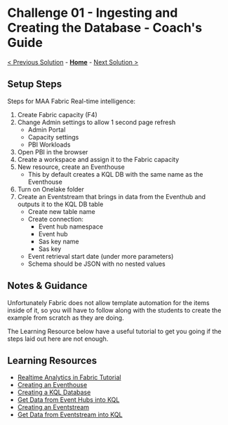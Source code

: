 # Challenge 01 - Ingesting and Creating the Database - Coach's Guide 

[< Previous Solution](./Solution-00.md) - **[Home](./README.md)** - [Next Solution >](./Solution-02.md)

## Setup Steps

Steps for MAA Fabric Real-time intelligence:
1. Create Fabric capacity (F4)
1. Change Admin settings to allow 1 second page refresh
    - Admin Portal
    - Capacity settings
    - PBI Workloads
2. Open PBI in the browser
3. Create a workspace and assign it to the Fabric capacity
4. New resource, create an Eventhouse
    - This by default creates a KQL DB with the same name as the Eventhouse
5. Turn on Onelake folder
6. Create an Eventstream that brings in data from the Eventhub and outputs it to the KQL DB table
	- Create new table name
	- Create connection:
		- Event hub namespace
		- Event hub
		- Sas key name
		- Sas key
	- Event retrieval start date (under more parameters)
	- Schema should be JSON with no nested values

## Notes & Guidance

Unfortunately Fabric does not allow template automation for the items inside of it, so you will have to follow along with the students to create the example from scratch as they are doing.

The Learning Resource below have a useful tutorial to get you going if the steps laid out here are not enough.

## Learning Resources

- [Realtime Analytics in Fabric Tutorial](https://learn.microsoft.com/en-us/fabric/real-time-analytics/tutorial-introduction)
- [Creating an Eventhouse](https://learn.microsoft.com/en-us/fabric/real-time-intelligence/create-eventhouse)
- [Creating a KQL Database](https://learn.microsoft.com/en-us/fabric/real-time-analytics/create-database)
- [Get Data from Event Hubs into KQL](https://learn.microsoft.com/en-us/fabric/real-time-analytics/get-data-event-hub)
- [Creating an Eventstream](https://learn.microsoft.com/en-us/fabric/real-time-intelligence/event-streams/create-manage-an-eventstream?pivots=standard-capabilities)
- [Get Data from Eventstream into KQL](https://learn.microsoft.com/en-us/fabric/real-time-intelligence/get-data-eventstream)
